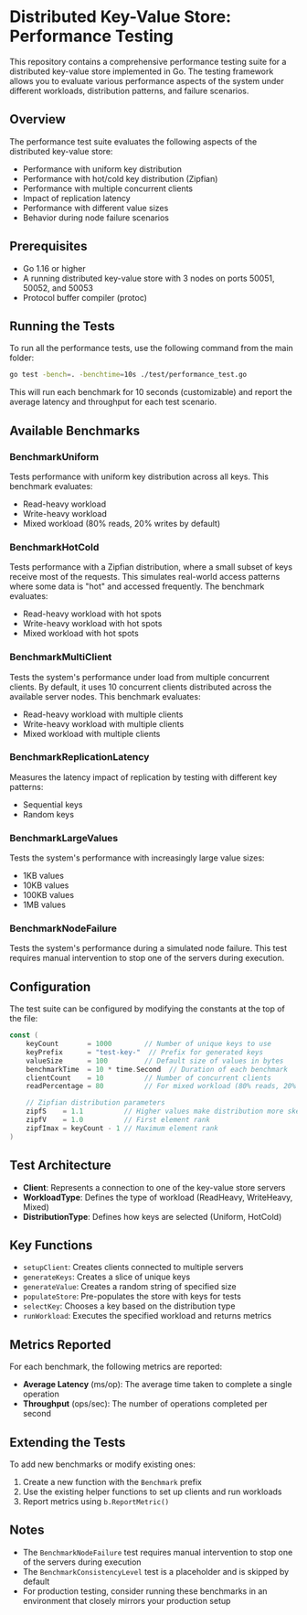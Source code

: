 # Distributed Key-Value Store: Performance Testing

This repository contains a comprehensive performance testing suite for a distributed key-value store implemented in Go. The testing framework allows you to evaluate various performance aspects of the system under different workloads, distribution patterns, and failure scenarios.

## Overview

The performance test suite evaluates the following aspects of the distributed key-value store:
- Performance with uniform key distribution
- Performance with hot/cold key distribution (Zipfian)
- Performance with multiple concurrent clients
- Impact of replication latency
- Performance with different value sizes
- Behavior during node failure scenarios

## Prerequisites

- Go 1.16 or higher
- A running distributed key-value store with 3 nodes on ports 50051, 50052, and 50053
- Protocol buffer compiler (protoc)

## Running the Tests

To run all the performance tests, use the following command from the main folder:

```bash
go test -bench=. -benchtime=10s ./test/performance_test.go
```

This will run each benchmark for 10 seconds (customizable) and report the average latency and throughput for each test scenario.

## Available Benchmarks

### BenchmarkUniform

Tests performance with uniform key distribution across all keys. This benchmark evaluates:
- Read-heavy workload
- Write-heavy workload
- Mixed workload (80% reads, 20% writes by default)

### BenchmarkHotCold

Tests performance with a Zipfian distribution, where a small subset of keys receive most of the requests. This simulates real-world access patterns where some data is "hot" and accessed frequently. The benchmark evaluates:
- Read-heavy workload with hot spots
- Write-heavy workload with hot spots
- Mixed workload with hot spots

### BenchmarkMultiClient

Tests the system's performance under load from multiple concurrent clients. By default, it uses 10 concurrent clients distributed across the available server nodes. This benchmark evaluates:
- Read-heavy workload with multiple clients
- Write-heavy workload with multiple clients
- Mixed workload with multiple clients

### BenchmarkReplicationLatency

Measures the latency impact of replication by testing with different key patterns:
- Sequential keys
- Random keys

### BenchmarkLargeValues

Tests the system's performance with increasingly large value sizes:
- 1KB values
- 10KB values
- 100KB values
- 1MB values

### BenchmarkNodeFailure

Tests the system's performance during a simulated node failure. This test requires manual intervention to stop one of the servers during execution.

## Configuration

The test suite can be configured by modifying the constants at the top of the file:

```go
const (
    keyCount       = 1000        // Number of unique keys to use
    keyPrefix      = "test-key-"  // Prefix for generated keys
    valueSize      = 100         // Default size of values in bytes
    benchmarkTime  = 10 * time.Second  // Duration of each benchmark
    clientCount    = 10          // Number of concurrent clients
    readPercentage = 80          // For mixed workload (80% reads, 20% writes)

    // Zipfian distribution parameters
    zipfS    = 1.1          // Higher values make distribution more skewed
    zipfV    = 1.0          // First element rank
    zipfImax = keyCount - 1 // Maximum element rank
)
```

## Test Architecture

- **Client**: Represents a connection to one of the key-value store servers
- **WorkloadType**: Defines the type of workload (ReadHeavy, WriteHeavy, Mixed)
- **DistributionType**: Defines how keys are selected (Uniform, HotCold)

## Key Functions

- `setupClient`: Creates clients connected to multiple servers
- `generateKeys`: Creates a slice of unique keys
- `generateValue`: Creates a random string of specified size
- `populateStore`: Pre-populates the store with keys for tests
- `selectKey`: Chooses a key based on the distribution type
- `runWorkload`: Executes the specified workload and returns metrics

## Metrics Reported

For each benchmark, the following metrics are reported:
- **Average Latency** (ms/op): The average time taken to complete a single operation
- **Throughput** (ops/sec): The number of operations completed per second

## Extending the Tests

To add new benchmarks or modify existing ones:

1. Create a new function with the `Benchmark` prefix
2. Use the existing helper functions to set up clients and run workloads
3. Report metrics using `b.ReportMetric()`

## Notes

- The `BenchmarkNodeFailure` test requires manual intervention to stop one of the servers during execution
- The `BenchmarkConsistencyLevel` test is a placeholder and is skipped by default
- For production testing, consider running these benchmarks in an environment that closely mirrors your production setup

